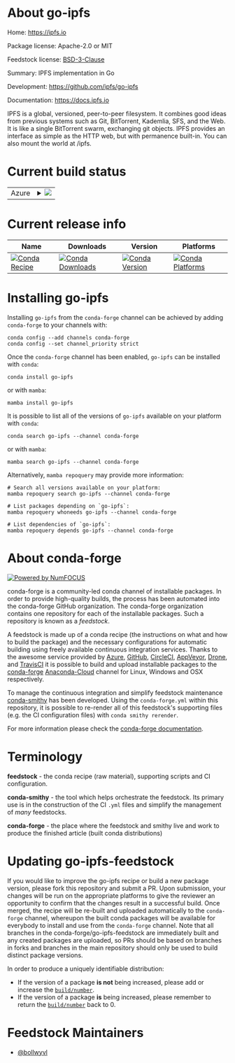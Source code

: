 About go-ipfs
=============

Home: https://ipfs.io

Package license: Apache-2.0 or MIT

Feedstock license: [BSD-3-Clause](https://github.com/conda-forge/go-ipfs-feedstock/blob/main/LICENSE.txt)

Summary: IPFS implementation in Go

Development: https://github.com/ipfs/go-ipfs

Documentation: https://docs.ipfs.io

IPFS is a global, versioned, peer-to-peer filesystem. It combines good ideas
from previous systems such as Git, BitTorrent, Kademlia, SFS, and the Web.
It is like a single BitTorrent swarm, exchanging git objects. IPFS provides
an interface as simple as the HTTP web, but with permanence built-in. You
can also mount the world at /ipfs.


Current build status
====================


<table>
    
  <tr>
    <td>Azure</td>
    <td>
      <details>
        <summary>
          <a href="https://dev.azure.com/conda-forge/feedstock-builds/_build/latest?definitionId=12203&branchName=main">
            <img src="https://dev.azure.com/conda-forge/feedstock-builds/_apis/build/status/go-ipfs-feedstock?branchName=main">
          </a>
        </summary>
        <table>
          <thead><tr><th>Variant</th><th>Status</th></tr></thead>
          <tbody><tr>
              <td>linux_64</td>
              <td>
                <a href="https://dev.azure.com/conda-forge/feedstock-builds/_build/latest?definitionId=12203&branchName=main">
                  <img src="https://dev.azure.com/conda-forge/feedstock-builds/_apis/build/status/go-ipfs-feedstock?branchName=main&jobName=linux&configuration=linux_64_" alt="variant">
                </a>
              </td>
            </tr><tr>
              <td>osx_64</td>
              <td>
                <a href="https://dev.azure.com/conda-forge/feedstock-builds/_build/latest?definitionId=12203&branchName=main">
                  <img src="https://dev.azure.com/conda-forge/feedstock-builds/_apis/build/status/go-ipfs-feedstock?branchName=main&jobName=osx&configuration=osx_64_" alt="variant">
                </a>
              </td>
            </tr><tr>
              <td>win_64</td>
              <td>
                <a href="https://dev.azure.com/conda-forge/feedstock-builds/_build/latest?definitionId=12203&branchName=main">
                  <img src="https://dev.azure.com/conda-forge/feedstock-builds/_apis/build/status/go-ipfs-feedstock?branchName=main&jobName=win&configuration=win_64_" alt="variant">
                </a>
              </td>
            </tr>
          </tbody>
        </table>
      </details>
    </td>
  </tr>
</table>

Current release info
====================

| Name | Downloads | Version | Platforms |
| --- | --- | --- | --- |
| [![Conda Recipe](https://img.shields.io/badge/recipe-go--ipfs-green.svg)](https://anaconda.org/conda-forge/go-ipfs) | [![Conda Downloads](https://img.shields.io/conda/dn/conda-forge/go-ipfs.svg)](https://anaconda.org/conda-forge/go-ipfs) | [![Conda Version](https://img.shields.io/conda/vn/conda-forge/go-ipfs.svg)](https://anaconda.org/conda-forge/go-ipfs) | [![Conda Platforms](https://img.shields.io/conda/pn/conda-forge/go-ipfs.svg)](https://anaconda.org/conda-forge/go-ipfs) |

Installing go-ipfs
==================

Installing `go-ipfs` from the `conda-forge` channel can be achieved by adding `conda-forge` to your channels with:

```
conda config --add channels conda-forge
conda config --set channel_priority strict
```

Once the `conda-forge` channel has been enabled, `go-ipfs` can be installed with `conda`:

```
conda install go-ipfs
```

or with `mamba`:

```
mamba install go-ipfs
```

It is possible to list all of the versions of `go-ipfs` available on your platform with `conda`:

```
conda search go-ipfs --channel conda-forge
```

or with `mamba`:

```
mamba search go-ipfs --channel conda-forge
```

Alternatively, `mamba repoquery` may provide more information:

```
# Search all versions available on your platform:
mamba repoquery search go-ipfs --channel conda-forge

# List packages depending on `go-ipfs`:
mamba repoquery whoneeds go-ipfs --channel conda-forge

# List dependencies of `go-ipfs`:
mamba repoquery depends go-ipfs --channel conda-forge
```


About conda-forge
=================

[![Powered by
NumFOCUS](https://img.shields.io/badge/powered%20by-NumFOCUS-orange.svg?style=flat&colorA=E1523D&colorB=007D8A)](https://numfocus.org)

conda-forge is a community-led conda channel of installable packages.
In order to provide high-quality builds, the process has been automated into the
conda-forge GitHub organization. The conda-forge organization contains one repository
for each of the installable packages. Such a repository is known as a *feedstock*.

A feedstock is made up of a conda recipe (the instructions on what and how to build
the package) and the necessary configurations for automatic building using freely
available continuous integration services. Thanks to the awesome service provided by
[Azure](https://azure.microsoft.com/en-us/services/devops/), [GitHub](https://github.com/),
[CircleCI](https://circleci.com/), [AppVeyor](https://www.appveyor.com/),
[Drone](https://cloud.drone.io/welcome), and [TravisCI](https://travis-ci.com/)
it is possible to build and upload installable packages to the
[conda-forge](https://anaconda.org/conda-forge) [Anaconda-Cloud](https://anaconda.org/)
channel for Linux, Windows and OSX respectively.

To manage the continuous integration and simplify feedstock maintenance
[conda-smithy](https://github.com/conda-forge/conda-smithy) has been developed.
Using the ``conda-forge.yml`` within this repository, it is possible to re-render all of
this feedstock's supporting files (e.g. the CI configuration files) with ``conda smithy rerender``.

For more information please check the [conda-forge documentation](https://conda-forge.org/docs/).

Terminology
===========

**feedstock** - the conda recipe (raw material), supporting scripts and CI configuration.

**conda-smithy** - the tool which helps orchestrate the feedstock.
                   Its primary use is in the construction of the CI ``.yml`` files
                   and simplify the management of *many* feedstocks.

**conda-forge** - the place where the feedstock and smithy live and work to
                  produce the finished article (built conda distributions)


Updating go-ipfs-feedstock
==========================

If you would like to improve the go-ipfs recipe or build a new
package version, please fork this repository and submit a PR. Upon submission,
your changes will be run on the appropriate platforms to give the reviewer an
opportunity to confirm that the changes result in a successful build. Once
merged, the recipe will be re-built and uploaded automatically to the
`conda-forge` channel, whereupon the built conda packages will be available for
everybody to install and use from the `conda-forge` channel.
Note that all branches in the conda-forge/go-ipfs-feedstock are
immediately built and any created packages are uploaded, so PRs should be based
on branches in forks and branches in the main repository should only be used to
build distinct package versions.

In order to produce a uniquely identifiable distribution:
 * If the version of a package **is not** being increased, please add or increase
   the [``build/number``](https://docs.conda.io/projects/conda-build/en/latest/resources/define-metadata.html#build-number-and-string).
 * If the version of a package **is** being increased, please remember to return
   the [``build/number``](https://docs.conda.io/projects/conda-build/en/latest/resources/define-metadata.html#build-number-and-string)
   back to 0.

Feedstock Maintainers
=====================

* [@bollwyvl](https://github.com/bollwyvl/)

